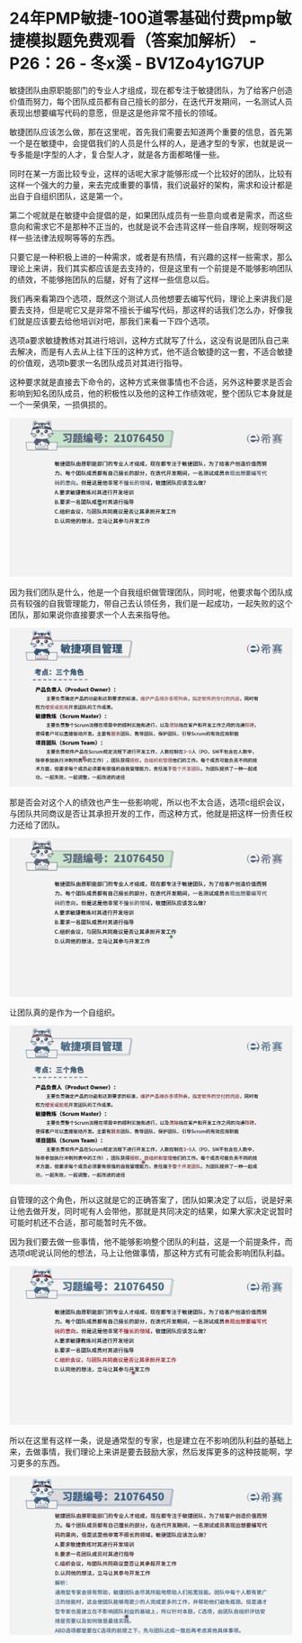 # 24年PMP敏捷-100道零基础付费pmp敏捷模拟题免费观看（答案加解析） - P26：26 - 冬x溪 - BV1Zo4y1G7UP

敏捷团队由原职能部门的专业人才组成，现在都专注于敏捷团队，为了给客户创造价值而努力，每个团队成员都有自己擅长的部分，在迭代开发期间，一名测试人员表现出想要编写代码的意愿，但是这是他非常不擅长的领域。

敏捷团队应该怎么做，那在这里呢，首先我们需要去知道两个重要的信息，首先第一个是在敏捷中，会提倡我们的人员是什么样的人，是通才型的专家，也就是说一专多能是t字型的人才，复合型人才，就是各方面都略懂一些。

同时在某一方面比较专业，这样的话呢大家才能够形成一个比较好的团队，比较有这样一个强大的力量，来去完成重要的事情，我们说最好的架构，需求和设计都是出自于自组织团队，这是第一个。

第二个呢就是在敏捷中会提倡的是，如果团队成员有一些意向或者是需求，而这些意向和需求它不是那种不正当的，也就是说不会违背这样一些自序啊，规则呀啊这样一些法律法规啊等等的东西。

只要它是一种积极上进的一种需求，或者是有热情，有兴趣的这样一些需求，那么理论上来讲，我们其实都应该是去支持的，但是这里有一个前提是不能够影响团队的绩效，不能够拖团队的后腿，好有了这样一些信息以后。

我们再来看第四个选项，既然这个测试人员他想要去编写代码，理论上来讲我们是要去支持，但是呢它又是非常不擅长于编写代码，那这样的话我们怎么办，好像我们就是应该要去给他培训对吧，那我们来看一下四个选项。

选项a要求敏捷教练对其进行培训，这种方式就写了什么，这没有说是团队自己来去解决，而是有人去从上往下压的这种方式，他不适合敏捷的这一套，不适合敏捷的价值观，选项b要求一名团队成员对其进行指导。

这种要求就是直接去下命令的，这种方式来做事情也不合适，另外这种要求是否会影响到知名团队成员，他的积极性以及他的这种工作绩效呢，整个团队它本身就是一个一荣俱荣，一损俱损的。



![](img/058a9065c13ffbf9a652d10d289dca6c_1.png)

因为我们团队是什么，他是一个自我组织做管理团队，同时呢，他要求每个团队成员有较强的自我管理能力，带自己去认领任务，我们是一起成功，一起失败的这个团队，那如果说你直接要求一个人去来指导他。



![](img/058a9065c13ffbf9a652d10d289dca6c_3.png)

那是否会对这个人的绩效也产生一些影响呢，所以也不太合适，选项c组织会议，与团队共同商议是否让其承担开发的工作，而这种方式，他就是把这样一份责任权力还给了团队。



![](img/058a9065c13ffbf9a652d10d289dca6c_5.png)

让团队真的是作为一个自组织。

![](img/058a9065c13ffbf9a652d10d289dca6c_7.png)

自管理的这个角色，所以这就是它的正确答案了，团队如果决定了以后，说是好来让他去做开发，同时呢有人会带他，那就是共同决定的结果，如果大家决定说暂时可能时机还不合适，那可能暂时先不做。

因为我们要去做一些事情，他不能够影响整个团队的利益，这是一个前提条件，而选项d呢说认同他的想法，马上让他做事情，那这种方式有可能会影响团队利益。



![](img/058a9065c13ffbf9a652d10d289dca6c_9.png)

所以在这里有这样一条，说是通常型的专家，也是建立在不影响团队利益的基础上来，去做事情，我们理论上来讲是要去鼓励大家，然后发挥更多的这种技能啊，学习更多的东西。



![](img/058a9065c13ffbf9a652d10d289dca6c_11.png)